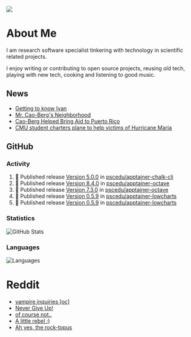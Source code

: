 ![](https://komarev.com/ghpvc/?username=icaoberg)

# About Me
I am research software specialist tinkering with technology in scientific related projects.

I enjoy writing or contributing to open source projects, reusing old tech, playing with new tech, cooking and listening to good music.

## News
* [Getting to know Ivan](https://www.psc.edu/ivan-inside-psc-spotlight-2/)
* [Mr. Cao-Berg's Neighborhood](https://www.cmu.edu/engage/about-us/news/alumni/profile-cao-berg.html)
* [Cao-Berg Helped Bring Aid to Puerto Rico](https://www.cmu.edu/piper/news/archives/2018/february/ivan-cao-berg.html)
* [CMU student charters plane to help victims of Hurricane Maria](http://thetartan.org/2017/10/30/news/puerto-rico-aid)

## GitHub
### Activity
<!--START_SECTION:activity-->
1. 🚀 Published release [Version 5.0.0](https://github.com/pscedu/apptainer-chalk-cli/releases/tag/v5.0.0) in [pscedu/apptainer-chalk-cli](https://github.com/pscedu/apptainer-chalk-cli)
2. 🚀 Published release [Version 8.4.0](https://github.com/pscedu/apptainer-octave/releases/tag/v8.4.0) in [pscedu/apptainer-octave](https://github.com/pscedu/apptainer-octave)
3. 🚀 Published release [Version 7.3.0](https://github.com/pscedu/apptainer-octave/releases/tag/v7.3.0) in [pscedu/apptainer-octave](https://github.com/pscedu/apptainer-octave)
4. 🚀 Published release [Version 0.5.9](https://github.com/pscedu/apptainer-lowcharts/releases/tag/v0.5.9) in [pscedu/apptainer-lowcharts](https://github.com/pscedu/apptainer-lowcharts)
5. 🚀 Published release [Version 0.5.9](https://github.com/pscedu/apptainer-lowcharts/releases/tag/v0.5.9) in [pscedu/apptainer-lowcharts](https://github.com/pscedu/apptainer-lowcharts)
<!--END_SECTION:activity-->

### Statistics
![GitHub Stats](https://github-readme-stats.vercel.app/api?username=icaoberg&count_private=true&show_icons=true)

### Languages
![Languages](https://github-readme-stats.vercel.app/api/top-langs/?username=icaoberg&show_icons=true&langs_count=10&hide=HTML,C,CSS,M)

# Reddit
<!-- BLOG-POST-LIST:START -->
- [vampire inquiries [oc]](https://www.reddit.com/r/u_icaoberg/comments/1705gy9/vampire_inquiries_oc/)
- [Never Give Up!](https://www.reddit.com/r/u_icaoberg/comments/13mcab5/never_give_up/)
- [of course not..](https://www.reddit.com/r/u_icaoberg/comments/13mc9h5/of_course_not/)
- [A little rebel :&rpar;](https://www.reddit.com/r/u_icaoberg/comments/13mc6yc/a_little_rebel/)
- [Ah yes, the rock-topus](https://www.reddit.com/r/u_icaoberg/comments/13mc4xk/ah_yes_the_rocktopus/)
<!-- BLOG-POST-LIST:END -->
